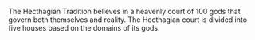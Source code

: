 The Hecthagian Tradition believes in a heavenly court of 100 gods that govern both themselves and reality. The Hecthagian court is divided into five houses based on the domains of its gods.